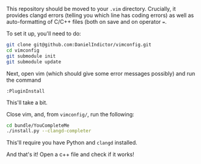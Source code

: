 This repository should be moved to your `.vim` directory.
Crucially, it provides clangd errors (telling you which line has coding errors) as well as auto-formatting of C/C++ files (both on save and on operator `=`.

To set it up, you'll need to do:
```bash
git clone git@github.com:DanielIndictor/vimconfig.git
cd vimconfig
git submodule init
git submodule update
```
Next, open vim (which should give some error messages possibly) and run the command
```
:PluginInstall
```
This'll take a bit.

Close vim, and, from `vimconfig/`, run the following:
```bash
cd bundle/YouCompleteMe
./install.py --clangd-completer
```

This'll require you have Python and `clangd` installed.

And that's it! Open a c++ file and check if it works!
